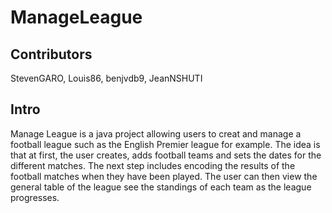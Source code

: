 # ManageLeague

## Contributors

StevenGARO, Louis86, benjvdb9, JeanNSHUTI

## Intro

Manage League is a java project allowing users to creat and manage a football league such as the English Premier league for example.
The idea is that at first, the user creates, adds football teams and sets the dates for the different matches.
The next step includes encoding the results of the football matches when they have been played. The user can then view the general table of
the league see the standings of each team as the league progresses.
